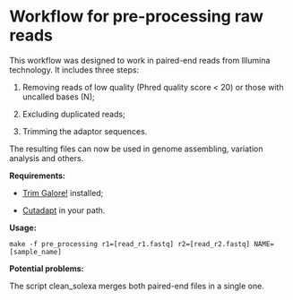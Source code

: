 # Workflow for pre-processing raw reads

This workflow was designed to work in paired-end reads from Illumina technology. It includes three steps:

1) Removing reads of low quality (Phred quality score < 20) or those with uncalled bases (N);

2) Excluding duplicated reads;

3) Trimming the adaptor sequences.

The resulting files can now be used in genome assembling, variation analysis and others.

**Requirements:**

- [Trim Galore!](http://www.bioinformatics.babraham.ac.uk/projects/trim_galore/) installed;

- [Cutadapt](http://cutadapt.readthedocs.io/en/stable/index.html) in your path.

**Usage:**
```
make -f pre_processing r1=[read_r1.fastq] r2=[read_r2.fastq] NAME=[sample_name]
```
**Potential problems:**

The script clean_solexa merges both paired-end files in a single one. 
